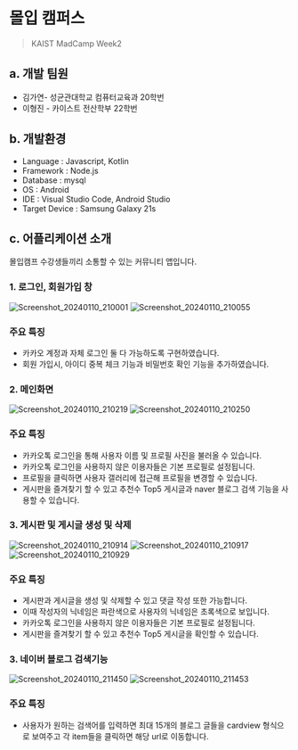 # 몰입 캠퍼스

> KAIST MadCamp Week2

## a. 개발 팀원

- 김가연- 성균관대학교 컴퓨터교육과 20학번
- 이형진 - 카이스트 전산학부 22학번

## b. 개발환경

- Language : Javascript, Kotlin
- Framework : Node.js
- Database : mysql
- OS : Android
- IDE : Visual Studio Code, Android Studio
- Target Device : Samsung Galaxy 21s

## c. 어플리케이션 소개

몰입캠프 수강생들끼리 소통할 수 있는 커뮤니티 앱입니다.

### 1. 로그인, 회원가입 창

![Screenshot_20240110_210001](https://github.com/rangatarget/madcamp_2/assets/84284757/48eb8403-c331-4b89-8f15-b5fcc5a24026)
![Screenshot_20240110_210055](https://github.com/rangatarget/madcamp_2/assets/84284757/978b3544-625f-4393-8542-a471be835f0d)

### 주요 특징

- 카카오 계정과 자체 로그인 둘 다 가능하도록 구현하였습니다.
- 회원 가입시, 아이디 중복 체크 기능과 비밀번호 확인 기능을 추가하였습니다.

### 2. 메인화면
![Screenshot_20240110_210219](https://github.com/rangatarget/madcamp_2/assets/84284757/c40f75fb-57a3-456c-a49e-c328e9389fab)
![Screenshot_20240110_210250](https://github.com/rangatarget/madcamp_2/assets/84284757/766e3dcd-e092-4bda-83d1-d51828b2ff05)



### 주요 특징

- 카카오톡 로그인을 통해 사용자 이름 및 프로필 사진을 불러올 수 있습니다.
- 카카오톡 로그인을 사용하지 않은 이용자들은 기본 프로필로 설정됩니다.
- 프로필을 클릭하면 사용자 갤러리에 접근해 프로필을 변경할 수 있습니다.
- 게시판을 즐겨찾기 할 수 있고 추천수 Top5 게시글과 naver 블로그 검색 기능을 사용할 수 있습니다.

### 3. 게시판 및 게시글 생성 및 삭제

![Screenshot_20240110_210914](https://github.com/rangatarget/madcamp_2/assets/84284757/9c7d996e-63f2-4057-93a8-0c1a032c3c75)
![Screenshot_20240110_210917](https://github.com/rangatarget/madcamp_2/assets/84284757/e7ea3e1b-51dd-4ba1-afc5-61e5e0b34c23)
![Screenshot_20240110_210929](https://github.com/rangatarget/madcamp_2/assets/84284757/d6830110-269b-42a5-af71-77925126c62d)

### 주요 특징

- 게시판과 게시글을 생성 및 삭제할 수 있고 댓글 작성 또한 가능합니다.
- 이때 작성자의 닉네임은 파란색으로 사용자의 닉네임은 초록색으로 보입니다.
- 카카오톡 로그인을 사용하지 않은 이용자들은 기본 프로필로 설정됩니다.
- 게시판을 즐겨찾기 할 수 있고 추천수 Top5 게시글을 확인할 수 있습니다.

### 3. 네이버 블로그 검색기능
![Screenshot_20240110_211450](https://github.com/rangatarget/madcamp_2/assets/84284757/cdea5624-3029-44e6-9503-f71a4a97328d)
![Screenshot_20240110_211453](https://github.com/rangatarget/madcamp_2/assets/84284757/cd9e1bd1-ac99-42fe-b8ec-8e49be967162)

### 주요 특징

- 사용자가 원하는 검색어를 입력하면 최대 15개의 블로그 글들을 cardview 형식으로 보여주고 각 item들을 클릭하면 해당 url로 이동합니다.
